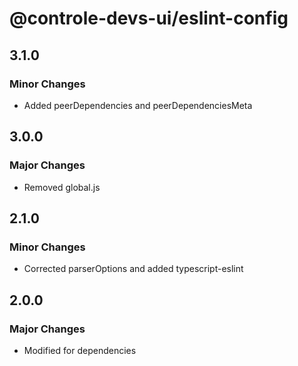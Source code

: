 # @controle-devs-ui/eslint-config

## 3.1.0

### Minor Changes

- Added peerDependencies and peerDependenciesMeta

## 3.0.0

### Major Changes

- Removed global.js

## 2.1.0

### Minor Changes

- Corrected parserOptions and added typescript-eslint

## 2.0.0

### Major Changes

- Modified for dependencies
